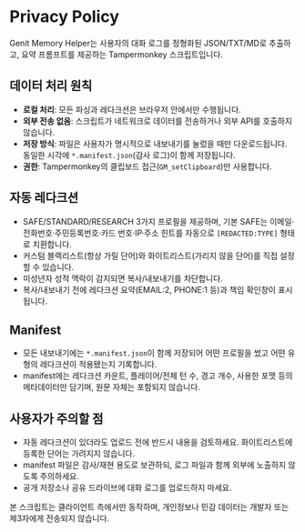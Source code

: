 # Privacy Policy

Genit Memory Helper는 사용자의 대화 로그를 정형화된 JSON/TXT/MD로 추출하고, 요약 프롬프트를 제공하는 Tampermonkey 스크립트입니다.

## 데이터 처리 원칙
- **로컬 처리**: 모든 파싱과 레다크션은 브라우저 안에서만 수행됩니다.
- **외부 전송 없음**: 스크립트가 네트워크로 데이터를 전송하거나 외부 API를 호출하지 않습니다.
- **저장 방식**: 파일은 사용자가 명시적으로 내보내기를 눌렀을 때만 다운로드됩니다. 동일한 시각에 `*.manifest.json`(감사 로그)이 함께 저장됩니다.
- **권한**: Tampermonkey의 클립보드 접근(`GM_setClipboard`)만 사용합니다.

## 자동 레다크션
- SAFE/STANDARD/RESEARCH 3가지 프로필을 제공하며, 기본 SAFE는 이메일·전화번호·주민등록번호·카드 번호·IP·주소 힌트를 자동으로 `[REDACTED:TYPE]` 형태로 치환합니다.
- 커스텀 블랙리스트(항상 가릴 단어)와 화이트리스트(가리지 않을 단어)를 직접 설정할 수 있습니다.
- 미성년자 성적 맥락이 감지되면 복사/내보내기를 차단합니다.
- 복사/내보내기 전에 레다크션 요약(EMAIL:2, PHONE:1 등)과 책임 확인창이 표시됩니다.

## Manifest
- 모든 내보내기에는 `*.manifest.json`이 함께 저장되어 어떤 프로필을 썼고 어떤 유형의 레다크션이 적용됐는지 기록합니다.
- manifest에는 레다크션 카운트, 플레이어/전체 턴 수, 경고 개수, 사용한 포맷 등의 메타데이터만 담기며, 원문 자체는 포함되지 않습니다.

## 사용자가 주의할 점
- 자동 레다크션이 있더라도 업로드 전에 반드시 내용을 검토하세요. 화이트리스트에 등록한 단어는 가려지지 않습니다.
- manifest 파일은 감사/재현 용도로 보관하되, 로그 파일과 함께 외부에 노출하지 않도록 주의하세요.
- 공개 저장소나 공유 드라이브에 대화 로그를 업로드하지 마세요.

본 스크립트는 클라이언트 측에서만 동작하며, 개인정보나 민감 데이터는 개발자 또는 제3자에게 전송되지 않습니다.
